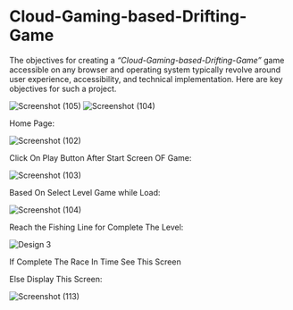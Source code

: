 

# Cloud-Gaming-based-Drifting-Game
The objectives for creating a <i>“Cloud-Gaming-based-Drifting-Game”</i> game accessible on any browser and operating system typically revolve around user experience, accessibility, and technical implementation. Here are key objectives for such a project.

![Screenshot (105)](https://github.com/user-attachments/assets/080fe429-5e23-4796-92de-0909db76406e)
![Screenshot (104)](https://github.com/user-attachments/assets/257bfb70-d0a6-4865-bf11-0b8a79219ca3)

Home Page:

![Screenshot (102)](https://github.com/user-attachments/assets/9390523f-02bd-47fb-b2b4-e4a5ea58292f)


Click On Play Button After Start Screen OF Game:



![Screenshot (103)](https://github.com/user-attachments/assets/30ed338c-ec10-4277-a15f-e8919ab7388e)





Based On Select Level Game while Load:

![Screenshot (104)](https://github.com/user-attachments/assets/600c1dcc-0c92-4d9b-b5fe-9754d93046b3)

Reach the Fishing Line for Complete The Level:

![Design 3](https://github.com/user-attachments/assets/a5c9268c-debf-4f6b-9928-0d615dab7ba7)

 If Complete The Race In Time See This Screen


Else Display This Screen:

![Screenshot (113)](https://github.com/user-attachments/assets/8a5dc43e-6f16-498c-a462-3b6c0ef41944)

